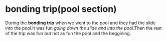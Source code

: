 # bonding trip(pool section)
During the **bonding trip** when we went to the pool and they had the slide into the pool.It was fun *going down the slide and into the pool*.Then the rest of the trip was fun but not as fun the pool and the beggining.